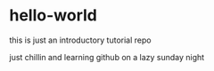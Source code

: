 # hello-world
this is just an introductory tutorial repo

just chillin and learning github on a lazy sunday night
